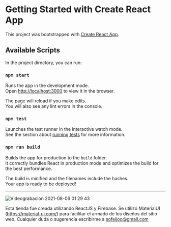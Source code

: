 # Getting Started with Create React App

This project was bootstrapped with [Create React App](https://github.com/facebook/create-react-app).

## Available Scripts

In the project directory, you can run:

### `npm start`

Runs the app in the development mode.\
Open [http://localhost:3000](http://localhost:3000) to view it in the browser.

The page will reload if you make edits.\
You will also see any lint errors in the console.

### `npm test`

Launches the test runner in the interactive watch mode.\
See the section about [running tests](https://facebook.github.io/create-react-app/docs/running-tests) for more information.

### `npm run build`

Builds the app for production to the `build` folder.\
It correctly bundles React in production mode and optimizes the build for the best performance.

The build is minified and the filenames include the hashes.\
Your app is ready to be deployed!

----------------------------------------------------------------------------------------------
![Videograbación 2021-08-06 01 29 43](https://user-images.githubusercontent.com/23175368/128456753-e0f48f9d-976c-466e-99cf-666538c1c6de.gif)

Esta tienda fue creada utilizando ReactJS y Firebase. Se utilizó MaterialUI (https://material-ui.com/) para facilitar el armado de los diseños del sitio web.
Cualquier duda o sugerencia escribirme a sofeijoo@gmail.com



